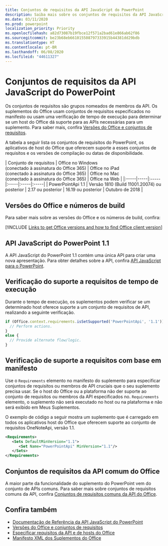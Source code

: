```yaml
---
title: Conjuntos de requisitos da API JavaScript do PowerPoint
description: Saiba mais sobre os conjuntos de requisitos da API JavaScript do PowerPoint
ms.date: 03/11/2020
ms.prod: powerpoint
localization_priority: Priority
ms.openlocfilehash: a82d73087b19fbce12f571a2bad61e866ab62f86
ms.sourcegitcommit: be23b68eb661015508797333915b44381dd29bdb
ms.translationtype: HT
ms.contentlocale: pt-BR
ms.lasthandoff: 06/08/2020
ms.locfileid: "44611327"
---
```

# <a name="powerpoint-javascript-api-requirement-sets"></a>Conjuntos de requisitos da API JavaScript do PowerPoint

Os conjuntos de requisitos são grupos nomeados de membros da API. Os suplementos do Office usam conjuntos de requisitos especificados no manifesto ou usam uma verificação de tempo de execução para determinar se um host do Office dá suporte para as APIs necessárias para um suplemento. Para saber mais, confira [Versões do Office e conjuntos de requisitos](../../develop/office-versions-and-requirement-sets.md).

A tabela a seguir lista os conjuntos de requisitos do PowerPoint, os aplicativos de host do Office que oferecem suporte a esses conjuntos de requisitos e os versões de compilação ou datas de disponibilidade.

|  Conjunto de requisitos  |  Office no Windows<br>(conectado à assinatura do Office 365)  |  Office no iPad<br>(conectado à assinatura do Office 365)  |  Office no Mac<br>(conectado à assinatura do Office 365)  | Office na Web |
|:-----|-----|:-----|:-----|:-----|:-----|
| PowerPointApi 1.1 | Versão 1810 (Build 11001.20074) ou posterior | 2.17 ou posterior | 16.19 ou posterior | Outubro de 2018 |

## <a name="office-versions-and-build-numbers"></a>Versões do Office e números de build

Para saber mais sobre as versões do Office e os números de build, confira:

[!INCLUDE [Links to get Office versions and how to find Office client version](../../includes/links-get-office-versions-builds.md)]

## <a name="powerpoint-javascript-api-11"></a>API JavaScript do PowerPoint 1.1

A API JavaScript do PowerPoint 1.1 contém uma única API para criar uma nova apresentação. Para obter detalhes sobre a API, confira [API JavaScript para o PowerPoint](../../powerpoint/powerpoint-add-ins.md).

## <a name="runtime-requirement-support-check"></a>Verificação do suporte a requisitos de tempo de execução

Durante o tempo de execução, os suplementos podem verificar se um determinado host oferece suporte a um conjunto de requisitos de API, realizando a seguinte verificação.

```js
if (Office.context.requirements.isSetSupported('PowerPointApi', '1.1')) {
  // Perform actions.
}
else {
  // Provide alternate flow/logic.
}
```

## <a name="manifest-based-requirement-support-check"></a>Verificação de suporte a requisitos com base em manifesto

Use o `Requirements` elemento no manifesto do suplemento para especificar conjuntos de requisitos ou membros de API cruciais que o seu suplemento precisa usar. Se o host do Office ou a plataforma não der suporte ao conjunto de requisitos ou membros da API especificados no. `Requirements` elemento, o suplemento não será executado no host ou na plataforma e não será exibido em Meus Suplementos.

O exemplo de código a seguir mostra um suplemento que é carregado em todos os aplicativos host do Office que oferecem suporte ao conjunto de requisitos OneNoteApi, versão 1.1.

```xml
<Requirements>
   <Sets DefaultMinVersion="1.1">
      <Set Name="PowerPointApi" MinVersion="1.1"/>
   </Sets>
</Requirements>
```

## <a name="office-common-api-requirement-sets"></a>Conjuntos de requisitos da API comum do Office

A maior parte da funcionalidade do suplemento do PowerPoint vem do conjunto de APIs comuns. Para saber mais sobre conjuntos de requisitos comuns da API, confira [Conjuntos de requisitos comuns da API do Office](office-add-in-requirement-sets.md).

## <a name="see-also"></a>Confira também

- [Documentação de Referência da API JavaScript do PowerPoint](/javascript/api/powerpoint)
- [Versões do Office e conjuntos de requisitos](../../develop/office-versions-and-requirement-sets.md)
- [Especificar requisitos da API e de hosts do Office](../../develop/specify-office-hosts-and-api-requirements.md)
- [Manifesto XML dos Suplementos do Office](../../develop/add-in-manifests.md)
